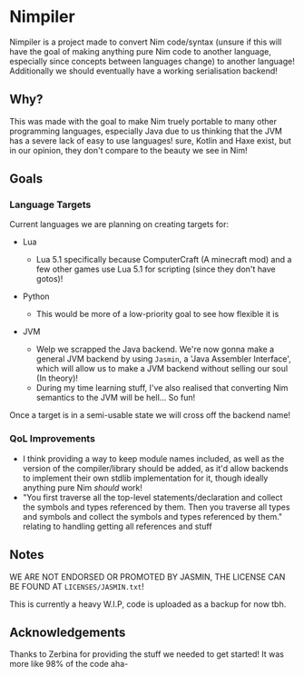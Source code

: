 # Nimpiler
Nimpiler is a project made to convert Nim code/syntax (unsure if this will have the goal of making anything pure Nim code to another language, especially since concepts between languages change) to another language! Additionally we should eventually have a working serialisation backend!

## Why?
This was made with the goal to make Nim truely portable to many other programming languages, especially Java due to us thinking that the JVM has a severe lack of easy to use languages! sure, Kotlin and Haxe exist, but in our opinion, they don't compare to the beauty we see in Nim!

## Goals
### Language Targets
Current languages we are planning on creating targets for:

 * Lua
   * Lua 5.1 specifically because ComputerCraft (A minecraft mod) and a few other games use Lua 5.1 for scripting (since they don't have gotos)!

 * Python
   * This would be more of a low-priority goal to see how flexible it is

 * JVM
   * Welp we scrapped the Java backend. We're now gonna make a general JVM backend by using `Jasmin`, a 'Java Assembler Interface', which will allow us to make a JVM backend without selling our soul (In theory)!
   * During my time learning stuff, I've also realised that converting Nim semantics to the JVM will be hell... So fun!

Once a target is in a semi-usable state we will cross off the backend name!

### QoL Improvements
 * I think providing a way to keep module names included, as well as the version of the compiler/library should be added, as it'd allow backends to implement their own stdlib implementation for it, though ideally anything pure Nim *should* work!
 * "You first traverse all the top-level statements/declaration and collect the symbols and types referenced by them. Then you traverse all types and symbols and collect the symbols and types referenced by them." relating to handling getting all references and stuff

## Notes
WE ARE NOT ENDORSED OR PROMOTED BY JASMIN, THE LICENSE CAN BE FOUND AT `LICENSES/JASMIN.txt`!

This is currently a heavy W.I.P, code is uploaded as a backup for now tbh.

## Acknowledgements
Thanks to Zerbina for providing the stuff we needed to get started! It was more like 98% of the code aha-